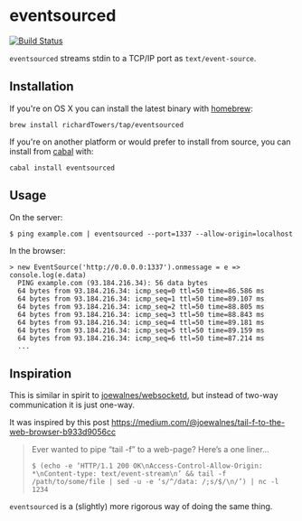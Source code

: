 eventsourced
==============

[![Build Status](https://travis-ci.org/richardTowers/eventsourced.svg?branch=master)](https://travis-ci.org/richardTowers/eventsourced)

`eventsourced` streams stdin to a TCP/IP port as `text/event-source`.

Installation
------------

If you're on OS X you can install the latest binary with [homebrew](http://brew.sh/):

```
brew install richardTowers/tap/eventsourced
```

If you're on another platform or would prefer to install from source, you can install from [cabal](https://www.haskell.org/cabal/) with:

```
cabal install eventsourced
```

Usage
------------

On the server:

```
$ ping example.com | eventsourced --port=1337 --allow-origin=localhost
```

In the browser:

```
> new EventSource('http://0.0.0.0:1337').onmessage = e => console.log(e.data)
  PING example.com (93.184.216.34): 56 data bytes
  64 bytes from 93.184.216.34: icmp_seq=0 ttl=50 time=86.586 ms
  64 bytes from 93.184.216.34: icmp_seq=1 ttl=50 time=89.107 ms
  64 bytes from 93.184.216.34: icmp_seq=2 ttl=50 time=88.805 ms
  64 bytes from 93.184.216.34: icmp_seq=3 ttl=50 time=88.843 ms
  64 bytes from 93.184.216.34: icmp_seq=4 ttl=50 time=89.181 ms
  64 bytes from 93.184.216.34: icmp_seq=5 ttl=50 time=89.159 ms
  64 bytes from 93.184.216.34: icmp_seq=6 ttl=50 time=87.214 ms
  ...
```

Inspiration
-----------

This is similar in spirit to [joewalnes/websocketd](https://github.com/joewalnes/websocketd/), but instead of two-way communication it is just one-way.

It was inspired by this post https://medium.com/@joewalnes/tail-f-to-the-web-browser-b933d9056cc

> Ever wanted to pipe “tail -f” to a web-page? Here’s a one liner…
> 
> ```
> $ (echo -e ‘HTTP/1.1 200 OK\nAccess-Control-Allow-Origin: *\nContent-type: text/event-stream\n’ && tail -f /path/to/some/file | sed -u -e ‘s/^/data: /;s/$/\n/’) | nc -l 1234
> ```

`eventsourced` is a (slightly) more rigorous way of doing the same thing.
